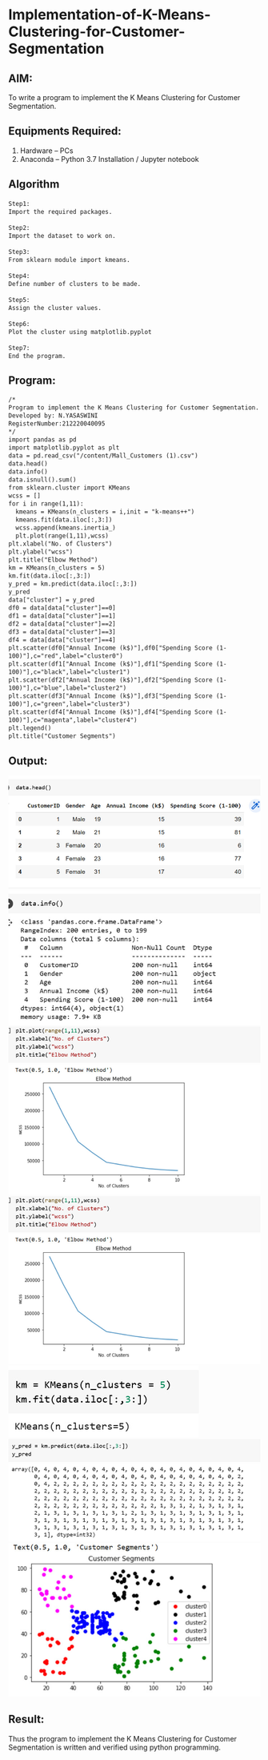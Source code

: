# Implementation-of-K-Means-Clustering-for-Customer-Segmentation

## AIM:
To write a program to implement the K Means Clustering for Customer Segmentation.

## Equipments Required:
1. Hardware – PCs
2. Anaconda – Python 3.7 Installation / Jupyter notebook

## Algorithm
```
Step1:
Import the required packages.

Step2:
Import the dataset to work on.

Step3:
From sklearn module import kmeans.

Step4:
Define number of clusters to be made.

Step5:
Assign the cluster values.

Step6:
Plot the cluster using matplotlib.pyplot

Step7:
End the program.
```

## Program:
```
/*
Program to implement the K Means Clustering for Customer Segmentation.
Developed by: N.YASASWINI
RegisterNumber:212220040095
*/
import pandas as pd
import matplotlib.pyplot as plt
data = pd.read_csv("/content/Mall_Customers (1).csv")
data.head()
data.info()
data.isnull().sum()
from sklearn.cluster import KMeans
wcss = []
for i in range(1,11): 
  kmeans = KMeans(n_clusters = i,init = "k-means++")
  kmeans.fit(data.iloc[:,3:])
  wcss.append(kmeans.inertia_)
  plt.plot(range(1,11),wcss)
plt.xlabel("No. of Clusters")
plt.ylabel("wcss")
plt.title("Elbow Method")
km = KMeans(n_clusters = 5)
km.fit(data.iloc[:,3:])
y_pred = km.predict(data.iloc[:,3:])
y_pred
data["cluster"] = y_pred
df0 = data[data["cluster"]==0]
df1 = data[data["cluster"]==1]
df2 = data[data["cluster"]==2]
df3 = data[data["cluster"]==3]
df4 = data[data["cluster"]==4]
plt.scatter(df0["Annual Income (k$)"],df0["Spending Score (1-100)"],c="red",label="cluster0")
plt.scatter(df1["Annual Income (k$)"],df1["Spending Score (1-100)"],c="black",label="cluster1")
plt.scatter(df2["Annual Income (k$)"],df2["Spending Score (1-100)"],c="blue",label="cluster2")
plt.scatter(df3["Annual Income (k$)"],df3["Spending Score (1-100)"],c="green",label="cluster3")
plt.scatter(df4["Annual Income (k$)"],df4["Spending Score (1-100)"],c="magenta",label="cluster4")
plt.legend()
plt.title("Customer Segments")

```

## Output:
![image](https://github.com/NYasaswini/Implementation-of-K-Means-Clustering-for-Customer-Segmentation/blob/047df608e778d722dd30d1f3c128b2be3f86e2c8/WhatsApp%20Image%202022-11-10%20at%2009.06.10.jpg)
![image](https://github.com/NYasaswini/Implementation-of-K-Means-Clustering-for-Customer-Segmentation/blob/1d36eb448e9dee1705e5a3c0aaa930e82407c547/WhatsApp%20Image%202022-11-10%20at%2009.06.11.jpg)
![image](https://github.com/NYasaswini/Implementation-of-K-Means-Clustering-for-Customer-Segmentation/blob/6a87c5b7e80744a3f11ebe925b9a85f162bc975f/WhatsApp%20Image%202022-11-10%20at%2009.06.12.jpg)
![image](https://github.com/NYasaswini/Implementation-of-K-Means-Clustering-for-Customer-Segmentation/blob/23311eca314f89be3bfb1f995c1265339a4c6d68/pic4.jpg)
![image](https://github.com/NYasaswini/Implementation-of-K-Means-Clustering-for-Customer-Segmentation/blob/2914d582bfefe1882a579ee012828c884a558687/pic5.jpg)
![image](https://github.com/NYasaswini/Implementation-of-K-Means-Clustering-for-Customer-Segmentation/blob/f437d8da7a7a96a9aa3d4a92fe9ba095ada8a743/pic6.jpg)
![image](https://github.com/NYasaswini/Implementation-of-K-Means-Clustering-for-Customer-Segmentation/blob/8e2def3b0cb0ee55d793177d592440a577f18f46/pic7.jpg)
## Result:
Thus the program to implement the K Means Clustering for Customer Segmentation is written and verified using python programming.
